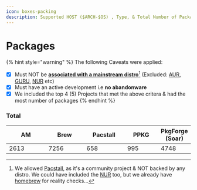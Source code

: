 ```yaml
---
icon: boxes-packing
description: Supported HOST ($ARCH-$OS) , Type, & Total Number of Packages
---
```


# Packages

{% hint style="warning" %}
The following Caveats were applied:

* [x] Must NOT be [**associated with a mainstream distro**](#user-content-fn-1)[^1] (Excluded: [AUR](https://wiki.archlinux.org/title/Arch_User_Repository), [GURU](https://wiki.gentoo.org/wiki/Project:GURU), [NUR](https://nur.nix-community.org/) etc)
* [x] Must have an active development i.e **no abandonware**
* [x] We included the top 4 (5) Projects that met the above critera & had the most number of packages
{% endhint %}

### Total

<table data-full-width="false"><thead><tr><th width="97" data-type="number">AM</th><th width="93">Brew</th><th width="99">Pacstall</th><th width="79">PPKG</th><th>PkgForge (Soar)</th></tr></thead><tbody><tr><td>2613</td><td>7256</td><td>658</td><td>995</td><td>4748</td></tr></tbody></table>

[^1]: We allowed [Pacstall](https://github.com/pacstall/pacstall), as it's a community project & NOT backed by any distro. We could have included the [NUR](https://github.com/nix-community/NUR) too, but we already have [homebrew](https://brew.sh/) for reality checks...
